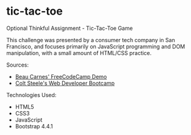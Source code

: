 # tic-tac-toe
Optional Thinkful Assignment - Tic-Tac-Toe Game

This challenge was presented by a consumer tech company in San Francisco, and focuses primarily on JavaScript programming and DOM manipulation, with a small amount of HTML/CSS practice.

Sources:
* [Beau Carnes' FreeCodeCamp Demo](https://www.youtube.com/watch?v=P2TcQ3h0ipQ)
* [Colt Steele's Web Developer Bootcamp](https://www.udemy.com/course/the-web-developer-bootcamp/)

Technologies Used:
- HTML5
- CSS3
- JavaScript
- Bootstrap 4.4.1
